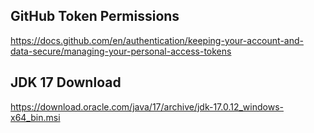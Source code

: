 ## GitHub Token Permissions

https://docs.github.com/en/authentication/keeping-your-account-and-data-secure/managing-your-personal-access-tokens

## JDK 17 Download

https://download.oracle.com/java/17/archive/jdk-17.0.12_windows-x64_bin.msi


